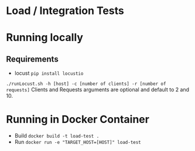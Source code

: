 # Load / Integration Tests

# Running locally

## Requirements 
* locust `pip install locustio`

`./runLocust.sh -h [host] -c [number of clients] -r [number of requests]`
Clients and Requests arguments are optional and default to 2 and 10.

# Running in Docker Container
* Build `docker build -t load-test .`
* Run `docker run -e "TARGET_HOST=[HOST]" load-test`
